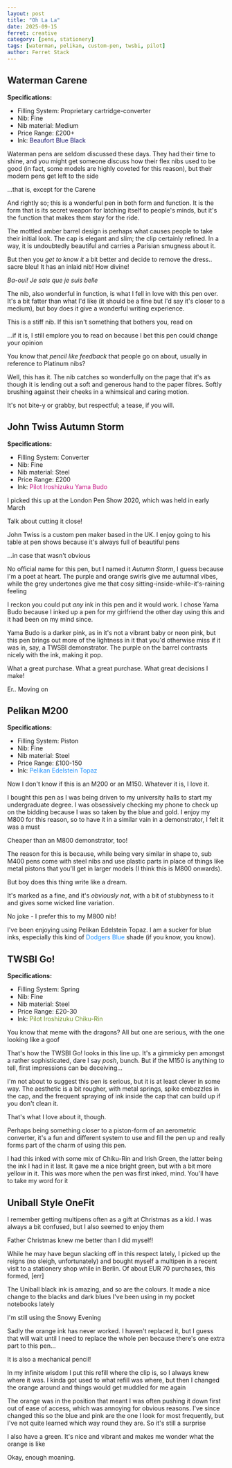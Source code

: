 ```yaml
---
layout: post
title: "Oh La La"
date: 2025-09-15
ferret: creative
category: [pens, stationery]
tags: [waterman, pelikan, custom-pen, twsbi, pilot]
author: Ferret Stack
---
```


## Waterman Carene

**Specifications:**
- Filling System: Proprietary cartridge-converter
- Nib: Fine
- Nib material: Medium
- Price Range: £200+
- Ink: <span style="color:midnightblue;">Beaufort Blue Black</span>

Waterman pens are seldom discussed these days. They had their time to shine, and you might get someone discuss how their flex nibs used to be good (in fact, some models are highly coveted for this reason), but their modern pens get left to the side

...that is, except for the Carene

And rightly so; this is a wonderful pen in both form and function. It is the form that is its secret weapon for latching itself to people's minds, but it's the function that makes them stay for the ride.

The mottled amber barrel design is perhaps what causes people to take their initial look. The cap is elegant and slim; the clip certainly refined. In a way, it is undoubtedly beautiful and carries a Parisian smugness about it. 

But then you *get to know it* a bit better and decide to remove the dress.. sacre bleu! It has an inlaid nib! How divine! 

*Ba-oui! Je sais que je suis belle*

The nib, also wonderful in function, is what I fell in love with this pen over. It's a bit fatter than what I'd like (it should be a fine but I'd say it's closer to a medium), but boy does it give a wonderful writing experience. 

This is a stiff nib. If this isn't something that bothers you, read on

...if it is, I still emplore you to read on because I bet this pen could change your opinion

You know that *pencil like feedback* that people go on about, usually in reference to Platinum nibs? 

Well, this has it. The nib catches so wonderfully on the page that it's as though it is lending out a soft and generous hand to the paper fibres. Softly brushing against their cheeks in a whimsical and caring motion. 

It's not bite-y or grabby, but respectful; a tease, if you will.

## John Twiss Autumn Storm

**Specifications:**
- Filling System: Converter
- Nib: Fine
- Nib material: Steel
- Price Range: £200
- Ink: <span style="color: mediumvioletred;">Pilot Iroshizuku Yama Budo</span>

I picked this up at the London Pen Show 2020, which was held in early March

Talk about cutting it close!

John Twiss is a custom pen maker based in the UK. I enjoy going to his table at pen shows because it's always full of beautiful pens

...in case that wasn't obvious

No official name for this pen, but I named it *Autumn Storm*, I guess because I'm a poet at heart. The purple and orange swirls give me autumnal vibes, while the grey undertones give me that cosy sitting-inside-while-it's-raining feeling

I reckon you could put *any* ink in this pen and it would work. I chose Yama Budo because I inked up a pen for my girlfriend the other day using this and it had been on my mind since. 

Yama Budo is a darker pink, as in it's not a vibrant baby or neon pink, but this pen brings out more of the lightness in it that you'd otherwise miss if it was in, say, a TWSBI demonstrator. The purple on the barrel contrasts nicely with the ink, making it pop.

What a great purchase. What a great purchase. What great decisions I make!

Er.. Moving on

## Pelikan M200

**Specifications:**
- Filling System: Piston
- Nib: Fine
- Nib material: Steel
- Price Range: £100-150
- Ink: <span style="color: dodgerblue;">Pelikan Edelstein Topaz</span>

Now I don't know if this is an M200 or an M150. Whatever it is, I love it.

I bought this pen as I was being driven to my university halls to start my undergraduate degree. I was obsessively checking my phone to check up on the bidding because I was so taken by the blue and gold. I enjoy my M800 for this reason, so to have it in a similar vain in a demonstrator, I felt it was a must

Cheaper than an M800 demonstrator, too!

The reason for this is because, while being very similar in shape to, sub M400 pens come with steel nibs and use plastic parts in place of things like metal pistons that you'll get in larger models (I think this is M800 onwards).

But boy does this thing write like a dream. 

It's marked as a fine, and it's *obviously not*, with a bit of stubbyness to it and gives some wicked line variation.

No joke - I prefer this to my M800 nib! 

I've been enjoying using Pelikan Edelstein Topaz. I am a sucker for blue inks, especially this kind of <span style="color: dodgerblue;">Dodgers Blue</span> shade (if you know, you know).

## TWSBI Go!

**Specifications:**
- Filling System: Spring
- Nib: Fine
- Nib material: Steel
- Price Range: £20-30
- Ink: <span style="color:olivedrab;">Pilot Iroshizuku Chiku-Rin</span>

You know that meme with the dragons? All but one are serious, with the one looking like a goof

That's how the TWSBI Go! looks in this line up. It's a gimmicky pen amongst a rather sophisticated, dare I say *posh*, bunch. But if the M150 is anything to tell, first impressions can be deceiving... 

I'm not about to suggest this pen is serious, but it is at least clever in some way. The aesthetic is a bit rougher, with metal springs, spike embezzles in the cap, and the frequent spraying of ink inside the cap that can build up if you don't clean it. 

That's what I love about it, though. 

Perhaps being something closer to a piston-form of an aerometric converter, it's a fun and different system to use and fill the pen up and really forms part of the charm of using this pen. 

I had this inked with some mix of Chiku-Rin and Irish Green, the latter being the ink I had in it last. It gave me a nice bright green, but with a bit more yellow in it. This was more when the pen was first inked, mind. You'll have to take my word for it

## Uniball Style OneFit

I remember getting multipens often as a gift at Christmas as a kid. I was always a bit confused, but I also seemed to enjoy them

Father Christmas knew me better than I did myself!

While he may have begun slacking off in this respect lately, I picked up the reigns (no sleigh, unfortunately) and bought myself a multipen in a recent visit to a stationery shop while in Berlin. Of about EUR 70 purchases, this formed, [err]

The Uniball black ink is amazing, and so are the colours. It made a nice change to the blacks and dark blues I've been using in my pocket notebooks lately

I'm still using the Snowy Evening

Sadly the orange ink has never worked. I haven't replaced it, but I guess that will wait until I need to replace the whole pen because there's one extra part to this pen...

It is also a mechanical pencil! 

In my infinite wisdom I put this refill where the clip is, so I always knew where it was. I kinda got used to what refill was where, but then I changed the orange around and things would get muddled for me again

The orange was in the position that meant I was often pushing it down first out of ease of access, which was annoying for obvious reasons. I've since changed this so the blue and pink are the one I look for most frequently, but I've not quite learned which way round they are. So it's still a surprise

I also have a green. It's nice and vibrant and makes me wonder what the orange is like

Okay, enough moaning. 
